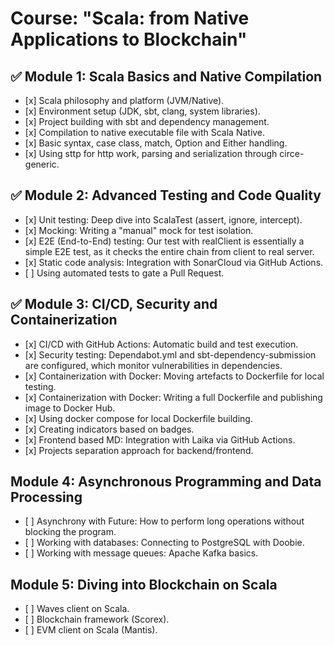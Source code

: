 # Course: "Scala: from Native Applications to Blockchain"

## ✅ Module 1: Scala Basics and Native Compilation
*   \[x\] Scala philosophy and platform (JVM/Native).
*   \[x\] Environment setup (JDK, sbt, clang, system libraries).
*   \[x\] Project building with sbt and dependency management.
*   \[x\] Compilation to native executable file with Scala Native.
*   \[x\] Basic syntax, case class, match, Option and Either handling.
*   \[x\] Using sttp for http work, parsing and serialization through circe-generic.

## ✅ Module 2: Advanced Testing and Code Quality
*   \[x\] Unit testing: Deep dive into ScalaTest (assert, ignore, intercept).
*   \[x\] Mocking: Writing a "manual" mock for test isolation.
*   \[x\] E2E (End-to-End) testing: Our test with realClient is essentially a simple E2E test, as it checks the entire chain from client to real server.
*   \[x\] Static code analysis: Integration with SonarCloud via GitHub Actions.
*   \[ \] Using automated tests to gate a Pull Request.

## ✅ Module 3: CI/CD, Security and Containerization
*   \[x\] CI/CD with GitHub Actions: Automatic build and test execution.
*   \[x\] Security testing: Dependabot.yml and sbt-dependency-submission are configured, which monitor vulnerabilities in dependencies.
*   \[x\] Containerization with Docker: Moving artefacts to Dockerfile for local testing.
*   \[x\] Containerization with Docker: Writing a full Dockerfile and publishing image to Docker Hub.
*   \[x\] Using docker compose for local Dockerfile building.
*   \[x\] Creating indicators based on badges.
*   \[x\] Frontend based MD: Integration with Laika via GitHub Actions.
*   \[x\] Projects separation approach for backend/frontend.

## Module 4: Asynchronous Programming and Data Processing
*   \[ \] Asynchrony with Future: How to perform long operations without blocking the program.
*   \[ \] Working with databases: Connecting to PostgreSQL with Doobie.
*   \[ \] Working with message queues: Apache Kafka basics.

## Module 5: Diving into Blockchain on Scala
*   \[ \] Waves client on Scala.
*   \[ \] Blockchain framework (Scorex).
*   \[ \] EVM client on Scala (Mantis).